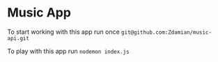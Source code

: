# Music App 

To start working with this app run once
`git@github.com:Zdamian/music-api.git`

To play with this app run
`nodemon index.js`
